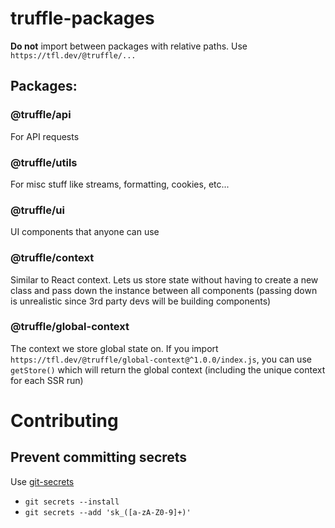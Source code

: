 # truffle-packages

**Do not** import between packages with relative paths. Use `https://tfl.dev/@truffle/...`

## Packages:

### @truffle/api
For API requests

### @truffle/utils
For misc stuff like streams, formatting, cookies, etc...

### @truffle/ui
UI components that anyone can use

### @truffle/context
Similar to React context. Lets us store state without having to create a new class and pass down the instance between all components (passing down is unrealistic since 3rd party devs will be building components)

### @truffle/global-context
The context we store global state on. If you import `https://tfl.dev/@truffle/global-context@^1.0.0/index.js`, you can use `getStore()` which will return the global context (including the unique context for each SSR run)

# Contributing
## Prevent committing secrets
Use [git-secrets](https://github.com/awslabs/git-secrets#installing-git-secrets)
- `git secrets --install`
- `git secrets --add 'sk_([a-zA-Z0-9]+)'`